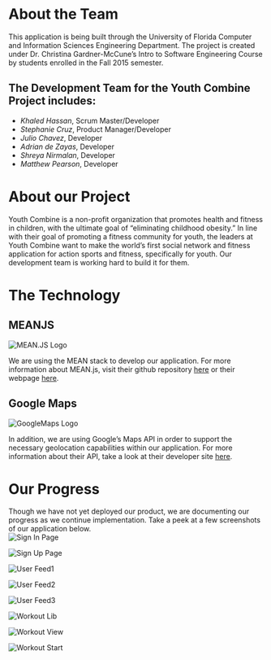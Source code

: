 # About the Team
This application is being built through the University of Florida Computer and Information Sciences Engineering Department. The project is created under Dr. Christina Gardner-McCune’s Intro to Software Engineering Course by students enrolled in the Fall 2015 semester.

## The Development Team for the Youth Combine Project includes:   
* *Khaled Hassan*, Scrum Master/Developer
* *Stephanie Cruz*, Product Manager/Developer
* *Julio Chavez*, Developer
* *Adrian de Zayas*, Developer
* *Shreya Nirmalan*, Developer
* *Matthew Pearson*, Developer 

# About our Project 
Youth Combine is a non-profit organization that promotes health and fitness in children, with the ultimate goal of “eliminating childhood obesity.” In line with their goal of promoting a fitness community for youth, the leaders at Youth Combine want to make the world’s first social network and fitness application for action sports and fitness, specifically for youth. Our development team is working hard to build it for them.

# The Technology
## MEANJS 
![MEAN.JS Logo](http://meanjs.org/img/logo-small.png)

We are using the MEAN stack to develop our application. For more information about MEAN.js, visit their github repository [here](https://github.com/meanjs) or their webpage [here](http://meanjs.org/).  

## Google Maps 
![GoogleMaps Logo](https://www.gstatic.com/images/branding/product/1x/maps_64dp.png)

In addition, we are using Google’s Maps API in order to support the necessary geolocation capabilities within our application. For more information about their API, take a look at their developer site [here](https://developers.google.com/maps/). 

# Our Progress
Though we have not yet deployed our product, we are documenting our progress as we continue implementation. Take a peek at a few screenshots of our application below.  
![Sign In Page](https://github.com/cen3031-f15-8b/yc/blob/README/YC_App_Screenshots/SignIn.png)

![Sign Up Page](https://github.com/cen3031-f15-8b/yc/blob/README/YC_App_Screenshots/SignUp.png)

![User Feed1](https://github.com/cen3031-f15-8b/yc/blob/README/YC_App_Screenshots/Feed1.png)

![User Feed2](https://github.com/cen3031-f15-8b/yc/blob/README/YC_App_Screenshots/Feed2.png)

![User Feed3](https://github.com/cen3031-f15-8b/yc/blob/README/YC_App_Screenshots/Feed3.png)

![Workout Lib](https://github.com/cen3031-f15-8b/yc/blob/README/YC_App_Screenshots/WorkoutLib.png)

![Workout View](https://github.com/cen3031-f15-8b/yc/blob/README/YC_App_Screenshots/WorkoutView.png)

![Workout Start](https://github.com/cen3031-f15-8b/yc/blob/README/YC_App_Screenshots/WorkoutStart.png)
